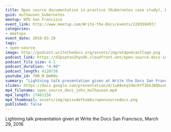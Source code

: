 ```yaml
---
title: Open source documentation in practice (Kubernetes case study), by John Mulhausen
guid: mulhausen_kubernetes
meetup: WTD San Francisco
event_link: http://www.meetup.com/Write-the-Docs/events/228358497/
categories:
- meetups
event_date: 2016-03-29
tags:
- open-source
image: http://podcast.writethedocs.org/assets/img/wtdpodcastlogo.png
podcast_link: https://d1pspton2hyndh.cloudfront.net/open-source-docs-in-practice-john-mulhausen.mp3
podcast_file_size: 4.1
podcast_duration: "4:40"
podcast_length: 4120738
youtube_id: 7HN_M-DmMdo
summary: "Lightning talk presentation given at Write the Docs San Francisco, March 29, 2016."
slides: https://docs.google.com/presentation/d/1uA9xhqlHUcKYTZ6hJ8QbuvhiMOsS8uVr-qESnTYj5yA/edit#slide=id.p4
mp4_filename: open_source_docs_john_mulhausen.mp4
mp4_length: 17461158
mp4_thumbnail: assets/img/episodethumbs/opensourcedocs.png
published: false
---
```


Lightning talk presentation given at Write the Docs San Francisco, March 29, 2016
